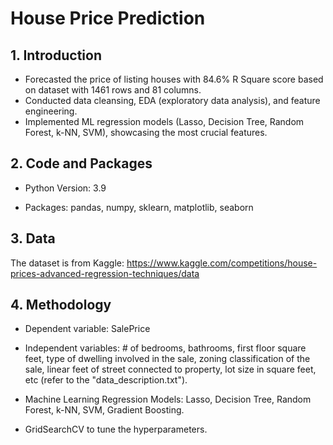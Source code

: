 # House Price Prediction

## 1. Introduction

* Forecasted the price of listing houses with 84.6% R Square score based on dataset with 1461 rows and 81 columns.
* Conducted data cleansing, EDA (exploratory data analysis), and feature engineering.
* Implemented ML regression models (Lasso, Decision Tree, Random Forest, k-NN, SVM), showcasing the most crucial features.

## 2. Code and Packages

* Python Version: 3.9

* Packages: pandas, numpy, sklearn, matplotlib, seaborn

## 3. Data

The dataset is from Kaggle: https://www.kaggle.com/competitions/house-prices-advanced-regression-techniques/data

## 4. Methodology

* Dependent variable: SalePrice

* Independent variables: # of bedrooms, bathrooms,  first floor square feet, type of dwelling involved in the sale, zoning classification of the sale, linear feet of street connected to property, lot size in square feet, etc (refer to the "data_description.txt").

* Machine Learning Regression Models: Lasso, Decision Tree, Random Forest, k-NN, SVM, Gradient Boosting.

* GridSearchCV to tune the hyperparameters.

